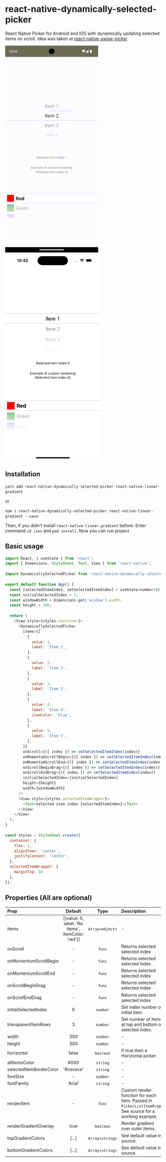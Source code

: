 # react-native-dynamically-selected-picker

React Native Picker for Android and IOS with dynamically updating selected items on scroll.
Idea was taken at [react-native-swipe-picker]( https://github.com/ninio/react-native-swipe-picker
)

![Android](README/android.gif)
![Ios](README/ios.gif)

## Installation

`yarn add react-native-dynamically-selected-picker react-native-linear-gradient`

or

`npm i react-native-dynamically-selected-picker react-native-linear-gradient --save`

Then, if you didn't install `react-native-linear-gradient` before: Enter command `cd /ios` and `pod install`. Now you can run project

## Basic usage

```javascript
import React, { useState } from 'react';
import { Dimensions, StyleSheet, Text, View } from 'react-native';

import DynamicallySelectedPicker from 'react-native-dynamically-selected-picker';

export default function App() {
  const [selectedItemIndex, setSelectedItemIndex] = useState<number>(0);
  const initialSelectedIndex = 1;
  const windowWidth = Dimensions.get('window').width;
  const height = 300;

  return (
    <View style={styles.container}>
      <DynamicallySelectedPicker
        items={[
          {
            value: 1,
            label: 'Item 1',
          },
          {
            value: 2,
            label: 'Item 2',
          },
          {
            value: 3,
            label: 'Item 3',
          },
          {
            value: 4,
            label: 'Item 4',
            itemColor: 'blue',
          },
          {
            value: 5,
            label: 'Item 5',
          },
        ]}
        onScroll={({ index }) => setSelectedItemIndex(index)}
        onMomentumScrollBegin={({ index }) => setSelectedItemIndex(index)}
        onMomentumScrollEnd={({ index }) => setSelectedItemIndex(index)}
        onScrollBeginDrag={({ index }) => setSelectedItemIndex(index)}
        onScrollEndDrag={({ index }) => setSelectedItemIndex(index)}
        initialSelectedIndex={initialSelectedIndex}
        height={height}
        width={windowWidth}
      />
      <View style={styles.selectedItemWrapper}>
        <Text>Selected item index {selectedItemIndex}</Text>
      </View>
    </View>
  );
}

const styles = StyleSheet.create({
  container: {
    flex: 1,
    alignItems: 'center',
    justifyContent: 'center',
  },
  selectedItemWrapper: {
    marginTop: 50
  },
});
```

## Properties (All are optional)

| Prop           |     Default     |   Type   | Description                                                                                                 |
| :------------- | :-------------: | :------: | :---------------------------------------------------------------------------------------------------------- |
| items     |     [{value: 0, label: 'No items', itemColor: 'red'}]       |  `Array<object>` | - |
| onScroll     |      -       |  `func` | Returns selected selected index  |
| onMomentumScrollBegin     |      -       |  `func` | Returns selected selected index  |
| onMomentumScrollEnd     |      -       |  `func` | Returns selected selected index  |
| onScrollBeginDrag     |      -       |  `func` | Returns selected selected index  |
| onScrollEndDrag     |      -       |  `func` | Returns selected selected index  |
| initialSelectedIndex          |        0        | `number` | Set index number of initial item.                                                                              |
| transparentItemRows   |     3      |  `number`  | Set number of items at top and bottom of selected index.                                                                |
| width   |     300      |  `number`  | -                                                                |
| height   |     300      |  `number`  | -                                                                |
| horizontal | false | `boolean` | If true then a Horizontal picker.|
| allItemsColor          |      #000       |  `string`  | - |
| selectedItemBorderColor          |      '#cecece'       |  `string`  | - |
| fontSize          |      -       |  `number`  | - |
| fontFamily          |     'Arial'       |  `string`  | - |
| renderItem | - | `func` | Custom render function for each item. Passed in `PickerListItemProps` See source for a working example. |
| renderGradientOverlay | true | `boolean` | Render gradient over outer items. |
| topGradientColors | [...] |  `Array<string>`  | See default value in source. |
| bottomGradientColors | [...] |  `Array<string>`  | See default value in source. |
